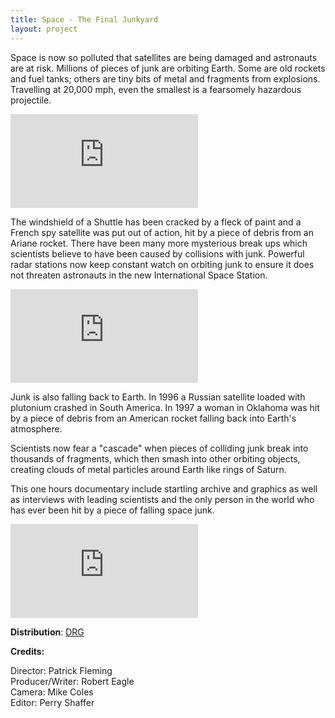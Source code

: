 ```yaml
---
title: Space - The Final Junkyard
layout: project
---
```


Space is now so polluted that satellites are being damaged and astronauts are at risk. Millions of pieces of junk are orbiting Earth. Some are old rockets and fuel tanks; others are tiny bits of metal and fragments from explosions. Travelling at 20,000 mph, even the smallest is a fearsomely hazardous projectile.
<br>

<div class='video-container'>
<iframe class='video' src="https://player.vimeo.com/video/352020689?byline=0&portrait=0" frameborder="0" allow="autoplay; fullscreen" allowfullscreen></iframe>
</div>

The windshield of a Shuttle has been cracked by a fleck of paint and a French spy satellite was put out of action, hit by a piece of debris from an Ariane rocket. There have been many more mysterious break ups which scientists believe to have been caused by collisions with junk. Powerful radar stations now keep constant watch on orbiting junk to ensure it does not threaten astronauts in the new International Space Station.
<br>

<div class='video-container'>
<iframe class='video' src="https://player.vimeo.com/video/352021291?byline=0&portrait=0" frameborder="0" allow="autoplay; fullscreen" allowfullscreen></iframe>
</div>

Junk is also falling back to Earth. In 1996 a Russian satellite loaded with plutonium crashed in South America. In 1997 a woman in Oklahoma was hit by a piece of debris from an American rocket falling back into Earth's atmosphere.

Scientists now fear a "cascade" when pieces of colliding junk break into thousands of fragments, which then smash into other orbiting objects, creating clouds of metal particles around Earth like rings of Saturn.

This one hours documentary include startling archive and graphics as well as interviews with leading scientists and the only person in the world who has ever been hit by a piece of falling space junk.

<div class='video-container'>
<iframe class='video' src="https://player.vimeo.com/video/352021996?byline=0&portrait=0" frameborder="0" allow="autoplay; fullscreen" allowfullscreen></iframe>
</div>

**Distribution**: <a href="https://www.drg.tv" target="_blank">DRG</a>

**Credits:**

Director: Patrick Fleming<br>
Producer/Writer: Robert Eagle<br>
Camera: Mike Coles<br>
Editor: Perry Shaffer<br>
